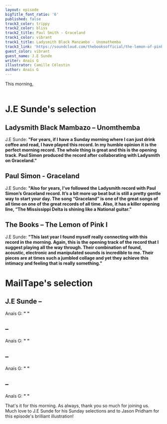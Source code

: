 ```yaml
---
layout: episode
bigTitle_font_ratio: '6'
published: false
track3_color: trippy
track2_color: bliss
track2_title: Paul Smith - Graceland
track1_color: vibrant
track1_title: Ladysmith Black Manzambo - Unomathemba
track3_link: 'https://soundcloud.com/thebooksofficial/the-lemon-of-pink-i'
guest_color: vibrant
guest_name: J.E Sunde
writer: Anaïs G
illustrator: Camille Célestin
author: Anaïs G
---
```

<p id="introduction">This morning, 
<br><br>

</p>


# J.E Sunde's selection

## Ladysmith Black Mambazo – Unomthemba 
J.E Sunde: **"**For years, if I have a Sunday morning where I can just drink coffee and read, I have played this record. In my humble opinion it is the perfect morning record. The whole thing is great and this is the opening track. Paul Simon produced the record after collaborating with Ladysmith on Graceland.**"**

## Paul Simon - Graceland
J.E Sunde: **"**Also for years, I’ve followed the Ladysmith record with Paul Simon’s Graceland record. It’s a bit more up beat but is still a pretty gentle way to start your day. The song “Graceland” is one of the great songs of all time on one of the great records of all time. Also, it has a killer opening line, “The Mississippi Delta is shining like a National guitar.**"**

## The Books  – The Lemon of Pink I
J.E Sunde: **"**This last year I found myself really connecting with this record in the morning. Again, this is the opening track of the record that I suggest playing all the way through. Their combination of found, acoustic, electronic and manipulated sounds is incredible to me. Their pieces are at times such a jumbled collage and yet they achieve this intimacy and feeling that is really something.**"**


# MailTape's selection

## J.E Sunde – 
Anaïs G: **"** **"**

##  – 
Anaïs G: **"** **"**

##  – 
Anaïs G: **"** **"**

##  – 
Anaïs G: **"** **"**


<p id="outroduction">That's it for this morning. As always, thank you so much for joining us. Much love to J.E Sunde for his Sunday selections and to Jason Pridham for this episode's brilliant illustration!</p>
